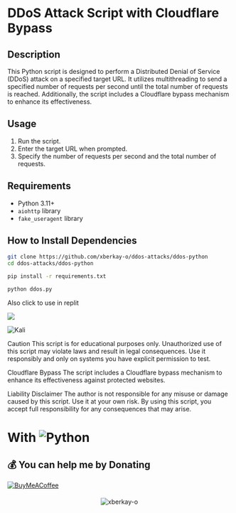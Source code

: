 # DDoS Attack Script with Cloudflare Bypass

## Description

This Python script is designed to perform a Distributed Denial of Service (DDoS) attack on a specified target URL. It utilizes multithreading to send a specified number of requests per second until the total number of requests is reached. Additionally, the script includes a Cloudflare bypass mechanism to enhance its effectiveness.

## Usage

1. Run the script.
2. Enter the target URL when prompted.
3. Specify the number of requests per second and the total number of requests.

## Requirements

- Python 3.11+
- `aiohttp` library
- `fake_useragent` library

## How to Install Dependencies

```bash
git clone https://github.com/xberkay-o/ddos-attacks/ddos-python
cd ddos-attacks/ddos-python
```
```bash
pip install -r requirements.txt
```
```bash
python ddos.py
```

Also click to use in replit
<p align="left"><a href="https://replit.com/"><img src="https://skillicons.dev/icons?i=replit"></a></p>

![Kali]()

Caution
This script is for educational purposes only. Unauthorized use of this script may violate laws and result in legal consequences. Use it responsibly and only on systems you have explicit permission to test.

Cloudflare Bypass
The script includes a Cloudflare bypass mechanism to enhance its effectiveness against protected websites.

Liability Disclaimer
The author is not responsible for any misuse or damage caused by this script. Use it at your own risk. By using this script, you accept full responsibility for any consequences that may arise.


# With ![Python](https://img.shields.io/badge/python-3670A0?style=for-the-badge&logo=python&logoColor=ffdd54)

  ## 💰 You can help me by Donating
  [![BuyMeACoffee](https://img.shields.io/badge/Buy%20Me%20a%20Coffee-ffdd00?style=for-the-badge&logo=buy-me-a-coffee&logoColor=black)](https://www.buymeacoffee.com/xberkay-o) 
####
<p align="center"> <img src="https://komarev.com/ghpvc/?username=xberkay-o&label=Profile%20views&color=0e75b6&style=flat" alt="xberkay-o" /> </p>

